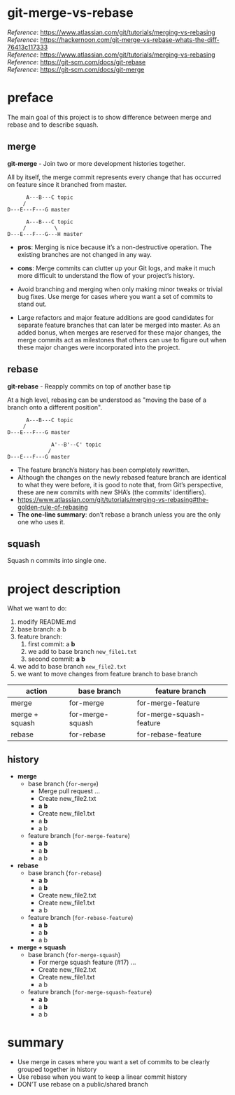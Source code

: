 # git-merge-vs-rebase
_Reference_: https://www.atlassian.com/git/tutorials/merging-vs-rebasing  
_Reference_: https://hackernoon.com/git-merge-vs-rebase-whats-the-diff-76413c117333  
_Reference_: https://www.atlassian.com/git/tutorials/merging-vs-rebasing  
_Reference_: https://git-scm.com/docs/git-rebase  
_Reference_: https://git-scm.com/docs/git-merge

# preface
The main goal of this project is to show difference between merge
and rebase and to describe squash.

## merge
**git-merge** - Join two or more development histories together.

All by itself, the merge commit represents every change that has 
occurred on feature since it branched from master.

	      A---B---C topic
	     /
    D---E---F---G master
    
	      A---B---C topic
	     /         \
    D---E---F---G---H master

* **pros**: Merging is nice because it’s a non-destructive operation. 
The existing branches are not changed in any way.
* **cons**: Merge commits can clutter up your Git logs, and make it much 
more difficult to understand the flow of your project’s history.


* Avoid branching and merging when only making minor tweaks or trivial 
bug fixes. Use merge for cases where you want a set of commits to 
stand out.
* Large refactors and major feature additions are good candidates 
for separate feature branches that can later be merged into master. 
As an added bonus, when merges are reserved for these major changes, 
the merge commits act as milestones that others can use to figure 
out when these major changes were incorporated into the project.

## rebase
**git-rebase** - Reapply commits on top of another base tip

At a high level, rebasing can be understood as "moving the base 
of a branch onto a different position".

          A---B---C topic
         /
    D---E---F---G master
    
                  A'--B'--C' topic
                 /
    D---E---F---G master

* The feature branch’s history has been completely rewritten.
* Although the changes on the newly rebased feature branch are 
  identical to what they were before, it is good to note that, 
  from Git’s perspective, these are new commits with new SHA’s 
  (the commits’ identifiers).
* https://www.atlassian.com/git/tutorials/merging-vs-rebasing#the-golden-rule-of-rebasing
* **The one-line summary**: don’t rebase a branch unless you are 
the only one who uses it.

## squash
Squash n commits into single one.

# project description
What we want to do:
1. modify README.md
1. base branch: a b
1. feature branch: 
    1. first commit: a **b** 
    1. we add to base branch `new_file1.txt`
    1. second commit: **a** **b**
1. we add to base branch `new_file2.txt`
1. we want to move changes from feature branch to base branch

|action   |base branch   |feature branch   |
|---|---|---|
|merge   |for-merge   |for-merge-feature   |
|merge + squash   |for-merge-squash   |for-merge-squash-feature   |
|rebase   |for-rebase   |for-rebase-feature   |

## history

* **merge**
    * base branch (`for-merge`)
        * Merge pull request ...
        * Create new_file2.txt
        * **a** **b**
        * Create new_file1.txt
        * a **b**
        * a b
    * feature branch (`for-merge-feature`)
        * **a** **b**
        * a **b**
        * a b
* **rebase**
    * base branch (`for-rebase`)
        * **a** **b**
        * a **b**
        * Create new_file2.txt
        * Create new_file1.txt
        * a b
    * feature branch (`for-rebase-feature`)
        * **a** **b**
        * a **b**
        * a b
* **merge + squash**
    * base branch (`for-merge-squash`)
        * For merge squash feature (#17) ...
        * Create new_file2.txt
        * Create new_file1.txt
        * a b        
    * feature branch (`for-merge-squash-feature`)
        * **a** **b**
        * a **b**
        * a b        

# summary
* Use merge in cases where you want a set of commits to be clearly 
grouped together in history
* Use rebase when you want to keep a linear commit history
* DON’T use rebase on a public/shared branch